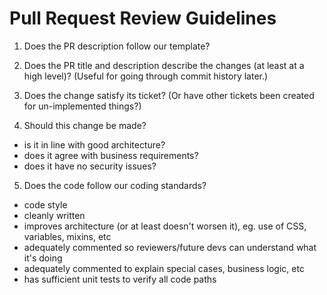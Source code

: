 # Pull Request Review Guidelines

1. Does the PR description follow our template?

2. Does the PR title and description describe the changes (at least at a high level)? (Useful for going through commit history later.)

3. Does the change satisfy its ticket? (Or have other tickets been created for un-implemented things?)

4. Should this change be made?
  - is it in line with good architecture?
  - does it agree with business requirements?
  - does it have no security issues?

5. Does the code follow our coding standards?
  - code style
  - cleanly written
  - improves architecture (or at least doesn't worsen it), eg. use of CSS, variables, mixins, etc
  - adequately commented so reviewers/future devs can understand what it's doing
  - adequately commented to explain special cases, business logic, etc
  - has sufficient unit tests to verify all code paths
